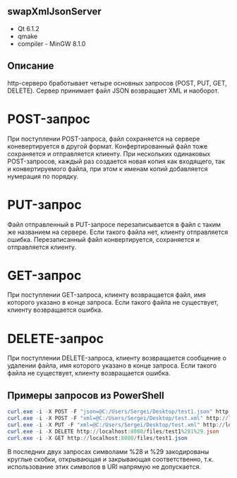 ## swapXmlJsonServer
+ Qt 6.1.2
+ qmake
+ compiler - MinGW 8.1.0

## Описание
http-серверо бработывает четыре основных запросов (POST, PUT, GET, DELETE). Сервер принимает файл JSON возвращает XML и наоборот.

# POST-запрос
При поступлении POST-запроса, файл сохраняется на сервере коневертируется в другой формат. Конфертированный файл тоже сохраняется и отправляется клиенту. При нескольких одинаковых POST-запросов, каждый раз создается новая копия как входящего, так и конвертируемого файла, при этом к именам копий добавляется нумерация по порядку.

# PUT-запрос
Файл отправленный в PUT-запросе перезаписывается в файл с таким же названием на сервере. Если такого файла нет, клиенту отправляется ошибка. Перезаписанный файл конвертируется, сохраняется и отправляется клиенту.

# GET-запрос
При поступлении GET-запроса, клиенту возвращается файл, имя которого указано в конце запроса. Если такого файла не существует, клиенту возвращается ошибка.

# DELETE-запрос
При поступлении DELETE-запроса, клиенту возвращается сообщение о удалении файла, имя которого указано в конце запроса. Если такого файла не существует, клиенту возвращается ошибка.

## Примеры запросов из PowerShell

```powershell
curl.exe -i -X POST -F "json=@C:/Users/Sergei/Desktop/test1.json" http://localhost:8080/files/
curl.exe -i -X POST -F "xml=@C:/Users/Sergei/Desktop/test.xml" http://localhost:8080/files/
curl.exe -i -X PUT -F "xml=@C:/Users/Sergei/Desktop/test.xml" http://localhost:8080/files/test%281%29.xml
curl.exe -i -X DELETE http://localhost:8080/files/test1%281%29.json
curl.exe -i -X GET http://localhost:8080/files/test1.json
```
В последних двух запросах символами %28 и %29 закодированы круглые скобки, открывающая и закрывающая соответственно, т.к. использование этих символов в URI напрямую не допускается.

